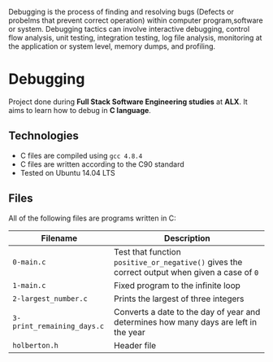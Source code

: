 Debugging is the process of finding and resolving bugs (Defects or probelms that prevent correct operation) within computer program,software or system. Debugging tactics can involve interactive debugging, control flow analysis, unit testing, integration testing, log file analysis, monitoring at the application or system level, memory dumps, and profiling.

# Debugging

Project done during **Full Stack Software Engineering studies** at **ALX**. It aims to learn how to debug in **C language**.

## Technologies
* C files are compiled using `gcc 4.8.4`
* C files are written according to the C90 standard
* Tested on Ubuntu 14.04 LTS

## Files
All of the following files are programs written in C:

| Filename | Description |
| -------- | ----------- |
| `0-main.c` | Test that function `positive_or_negative()` gives the correct output when given a case of `0` |
| `1-main.c` | Fixed program to the infinite loop |
| `2-largest_number.c` | Prints the largest of three integers |
| `3-print_remaining_days.c` | Converts a date to the day of year and determines how many days are left in the year |
| `holberton.h` | Header file |
